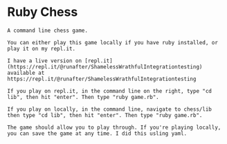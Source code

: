 # Ruby Chess


    A command line chess game.  
      
    You can either play this game locally if you have ruby installed, or play it on my repl.it.  
      
    I have a live version on [repl.it](https://repl.it/@runafter/ShamelessWrathfulIntegrationtesting) available at https://repl.it/@runafter/ShamelessWrathfulIntegrationtesting
      
    If you play on repl.it, in the command line on the right, type "cd lib", then hit "enter". Then type "ruby game.rb".  
      
    If you play on locally, in the command line, navigate to chess/lib then type "cd lib", then hit "enter". Then type "ruby game.rb".  
      
    The game should allow you to play through. If you're playing locally, you can save the game at any time. I did this usling yaml.
